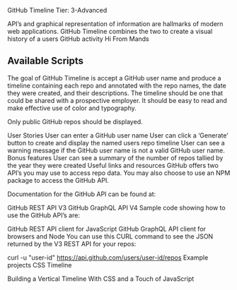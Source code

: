 GitHub Timeline
Tier: 3-Advanced

API’s and graphical representation of information are hallmarks of modern web applications. GitHub Timeline combines the two to create a visual history of a users GitHub activity
Hi From Mands


## Available Scripts

The goal of GitHub Timeline is accept a GitHub user name and produce a timeline containing each repo and annotated with the repo names, the date they were created, and their descriptions. The timeline should be one that could be shared with a prospective employer. It should be easy to read and make effective use of color and typography.

Only public GitHub repos should be displayed.

User Stories
User can enter a GitHub user name
User can click a ‘Generate’ button to create and display the named users repo timeline
User can see a warning message if the GitHub user name is not a valid GitHub user name.
Bonus features
User can see a summary of the number of repos tallied by the year they were created
Useful links and resources
GitHub offers two API’s you may use to access repo data. You may also choose to use an NPM package to access the GitHub API.

Documentation for the GitHub API can be found at:

GitHub REST API V3
GitHub GraphQL API V4
Sample code showing how to use the GitHub API’s are:

GitHub REST API client for JavaScript
GitHub GraphQL API client for browsers and Node
You can use this CURL command to see the JSON returned by the V3 REST API for your repos:

curl -u "user-id" https://api.github.com/users/user-id/repos
Example projects
CSS Timeline

Building a Vertical Timeline With CSS and a Touch of JavaScript